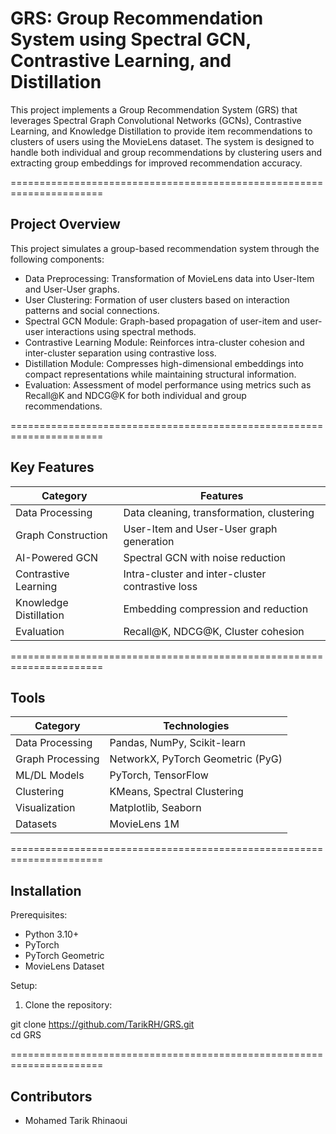 # **GRS: Group Recommendation System using Spectral GCN, Contrastive Learning, and Distillation**

This project implements a Group Recommendation System (GRS) that leverages Spectral Graph Convolutional Networks (GCNs), Contrastive Learning, and Knowledge Distillation to provide item recommendations to clusters of users using the MovieLens dataset. The system is designed to handle both individual and group recommendations by clustering users and extracting group embeddings for improved recommendation accuracy.

======================================================================

## **Project Overview**

This project simulates a group-based recommendation system through the following components:

- Data Preprocessing: Transformation of MovieLens data into User-Item and User-User graphs.  
- User Clustering: Formation of user clusters based on interaction patterns and social connections.  
- Spectral GCN Module: Graph-based propagation of user-item and user-user interactions using spectral methods.  
- Contrastive Learning Module: Reinforces intra-cluster cohesion and inter-cluster separation using contrastive loss.  
- Distillation Module: Compresses high-dimensional embeddings into compact representations while maintaining structural information.  
- Evaluation: Assessment of model performance using metrics such as Recall@K and NDCG@K for both individual and group recommendations.

======================================================================
## **Key Features**

| Category             | Features                                        |
|----------------------|-------------------------------------------------|
| Data Processing      | Data cleaning, transformation, clustering      |
| Graph Construction   | User-Item and User-User graph generation       |
| AI-Powered GCN       | Spectral GCN with noise reduction              |
| Contrastive Learning | Intra-cluster and inter-cluster contrastive loss |
| Knowledge Distillation | Embedding compression and reduction         |
| Evaluation           | Recall@K, NDCG@K, Cluster cohesion             |


======================================================================
## **Tools**

| Category         | Technologies                       |
|------------------|------------------------------------|
| Data Processing  | Pandas, NumPy, Scikit-learn        |
| Graph Processing | NetworkX, PyTorch Geometric (PyG)  |
| ML/DL Models     | PyTorch, TensorFlow                |
| Clustering       | KMeans, Spectral Clustering        |
| Visualization    | Matplotlib, Seaborn                |
| Datasets         | MovieLens 1M                       |

======================================================================
## **Installation**

Prerequisites:

- Python 3.10+  
- PyTorch  
- PyTorch Geometric  
- MovieLens Dataset  

Setup:

1. Clone the repository:  

git clone https://github.com/TarikRH/GRS.git  
cd GRS  


======================================================================
## **Contributors**

- Mohamed Tarik Rhinaoui  

